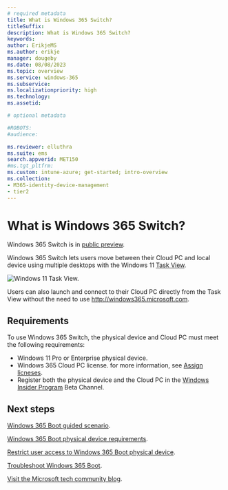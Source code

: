 ```yaml
---
# required metadata
title: What is Windows 365 Switch?
titleSuffix:
description: What is Windows 365 Switch?
keywords:
author: ErikjeMS  
ms.author: erikje
manager: dougeby
ms.date: 08/08/2023
ms.topic: overview
ms.service: windows-365
ms.subservice:
ms.localizationpriority: high
ms.technology:
ms.assetid: 

# optional metadata

#ROBOTS:
#audience:

ms.reviewer: elluthra
ms.suite: ems
search.appverid: MET150
#ms.tgt_pltfrm:
ms.custom: intune-azure; get-started; intro-overview
ms.collection:
- M365-identity-device-management
- tier2
---
```


# What is Windows 365 Switch?

Windows 365 Switch is in [public preview](..\public-preview.md).

Windows 365 Switch lets users move between their Cloud PC and local device using multiple desktops with the Windows 11 [Task View](https://support.microsoft.com/windows/get-more-done-with-multitasking-in-windows-b4fa0333-98f8-ef43-e25c-06d4fb1d6960).

![Windows 11 Task View.](/media/windows-365-switch-overview/task-view.png)

Users can also launch and connect to their Cloud PC directly from the Task View without the need to use http://windows365.microsoft.com.

## Requirements

To use Windows 365 Switch, the physical device and Cloud PC must meet the following requirements:

- Windows 11 Pro or Enterprise physical device.
- Windows 365 Cloud PC license. for more information, see [Assign licneses](assign-licenses.md).
- Register both the physical device and the Cloud PC in the [Windows Insider Program](https://www.microsoft.com/windowsinsider/about-windows-insider-program) Beta Channel. 

<!-- ########################## -->
## Next steps

[Windows 365 Boot guided scenario](windows-365-boot-guide.md).

[Windows 365 Boot physical device requirements](windows-365-boot-physical-device-requirements.md).

[Restrict user access to Windows 365 Boot physical device](windows-365-boot-restrict-user-access-physical-device.md).

[Troubleshoot Windows 365 Boot](troubleshoot-windows-365-boot.md).

[Visit the Microsoft tech community blog](https://aka.ms/W365BootPublicPreview).
